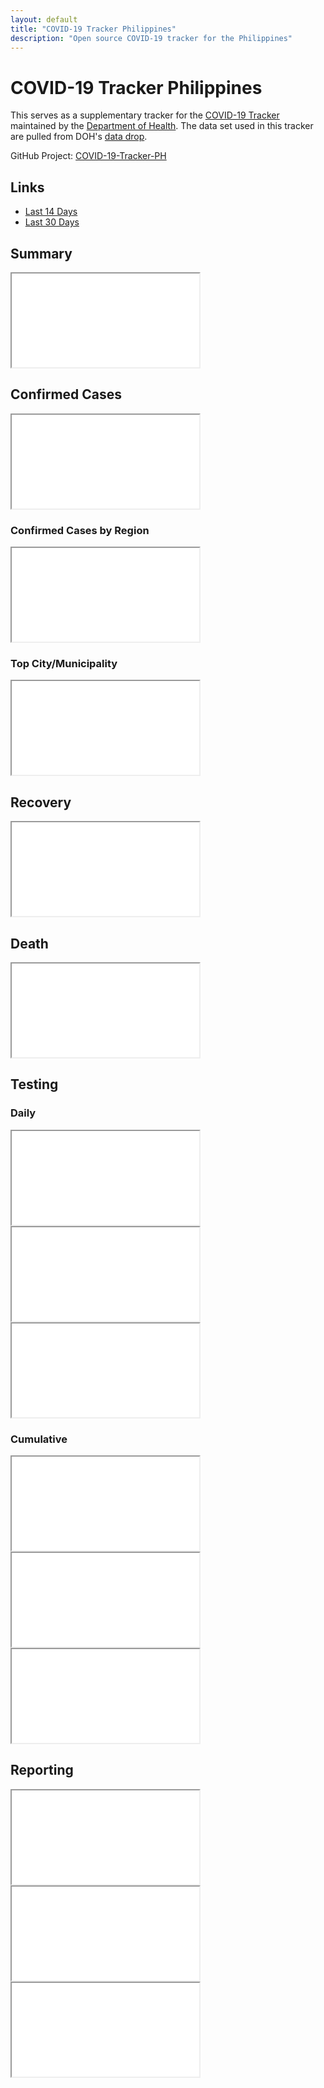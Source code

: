 ```yaml
---
layout: default
title: "COVID-19 Tracker Philippines"
description: "Open source COVID-19 tracker for the Philippines"
---
```


# COVID-19 Tracker Philippines

This serves as a supplementary tracker for the [COVID-19 Tracker](https://www.doh.gov.ph/covid19tracker) maintained by the [Department of Health](https://www.doh.gov.ph/). The data set used in this tracker are pulled from DOH's [data drop](https://drive.google.com/drive/folders/1ZPPcVU4M7T-dtRyUceb0pMAd8ickYf8o).

GitHub Project: [COVID-19-Tracker-PH](https://github.com/donfiguerres/COVID-19-Tracker-PH)


## Links

* [Last 14 Days](Last-14-Days)
* [Last 30 Days](Last-30-Days)

## Summary

<div class="embed-responsive embed-chart">
<iframe src="{{ site.baseurl }}/tracker/charts/summary.html"></iframe>
</div>


## Confirmed Cases
<div class="embed-responsive embed-chart">
<iframe src="{{ site.baseurl }}/tracker/charts/DateOnsetCaseRepType.html"></iframe>
</div>

### Confirmed Cases by Region
<div class="embed-responsive embed-chart">
<iframe src="{{ site.baseurl }}/tracker/charts/DateOnsetRegion.html"></iframe>
</div>

### Top City/Municipality
<div class="embed-responsive embed-chart">
<iframe src="{{ site.baseurl }}/tracker/charts/CityMunRes.html"></iframe>
</div>

## Recovery
<div class="embed-responsive embed-chart">
<iframe src="{{ site.baseurl }}/tracker/charts/DateRecoverRegion.html"></iframe>
</div>

## Death
<div class="embed-responsive embed-chart">
<iframe src="{{ site.baseurl }}/tracker/charts/DateDiedRegion.html"></iframe>
</div>

## Testing

### Daily
<div class="embed-responsive embed-chart">
<iframe src="{{ site.baseurl }}/tracker/charts/daily_output_positive_individuals.html"></iframe>
</div>

<div class="embed-responsive embed-chart">
<iframe src="{{ site.baseurl }}/tracker/charts/daily_output_unique_individuals.html"></iframe>
</div>

<div class="embed-responsive embed-chart">
<iframe src="{{ site.baseurl }}/tracker/charts/daily_output_samples_tested.html"></iframe>
</div>


### Cumulative
<div class="embed-responsive embed-chart">
<iframe src="{{ site.baseurl }}/tracker/charts/cumulative_positive_individuals.html"></iframe>
</div>

<div class="embed-responsive embed-chart">
<iframe src="{{ site.baseurl }}/tracker/charts/cumulative_unique_individuals.html"></iframe>
</div>

<div class="embed-responsive embed-chart">
<iframe src="{{ site.baseurl }}/tracker/charts/cumulative_samples_tested.html"></iframe>
</div>


## Reporting
<div class="embed-responsive embed-chart">
<iframe src="{{ site.baseurl }}/tracker/charts/SpecimenToRepConf.html"></iframe>
</div>

<div class="embed-responsive embed-chart">
<iframe src="{{ site.baseurl }}/tracker/charts/SpecimenToRelease.html"></iframe>
</div>

<div class="embed-responsive embed-chart">
<iframe src="{{ site.baseurl }}/tracker/charts/ReleaseToRepConf.html"></iframe>
</div>
